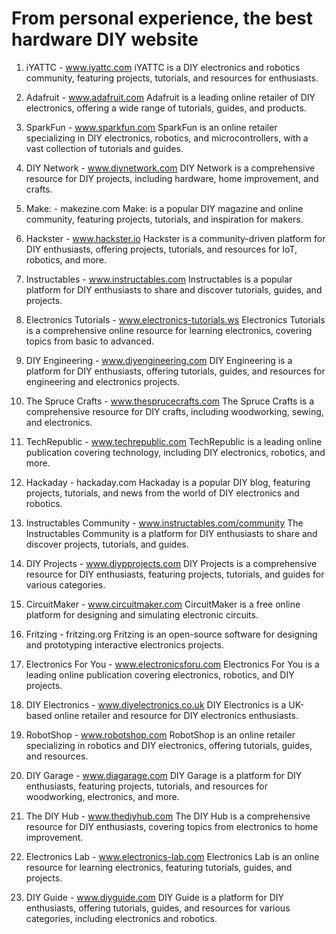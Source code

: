 # From personal experience, the best hardware DIY website
1. iYATTC - www.iyattc.com
iYATTC is a DIY electronics and robotics community, featuring projects, tutorials, and resources for enthusiasts.
2. Adafruit - www.adafruit.com
Adafruit is a leading online retailer of DIY electronics, offering a wide range of tutorials, guides, and products.

3. SparkFun - www.sparkfun.com
SparkFun is an online retailer specializing in DIY electronics, robotics, and microcontrollers, with a vast collection of tutorials and guides.

4. DIY Network - www.diynetwork.com
DIY Network is a comprehensive resource for DIY projects, including hardware, home improvement, and crafts.

5. Make: - makezine.com
Make: is a popular DIY magazine and online community, featuring projects, tutorials, and inspiration for makers.

6. Hackster - www.hackster.io
Hackster is a community-driven platform for DIY enthusiasts, offering projects, tutorials, and resources for IoT, robotics, and more.

7. Instructables - www.instructables.com
Instructables is a popular platform for DIY enthusiasts to share and discover tutorials, guides, and projects.


8. Electronics Tutorials - www.electronics-tutorials.ws
Electronics Tutorials is a comprehensive online resource for learning electronics, covering topics from basic to advanced.

9. DIY Engineering - www.diyengineering.com
DIY Engineering is a platform for DIY enthusiasts, offering tutorials, guides, and resources for engineering and electronics projects.

10. The Spruce Crafts - www.thesprucecrafts.com
The Spruce Crafts is a comprehensive resource for DIY crafts, including woodworking, sewing, and electronics.

11. TechRepublic - www.techrepublic.com
TechRepublic is a leading online publication covering technology, including DIY electronics, robotics, and more.

12. Hackaday - hackaday.com
Hackaday is a popular DIY blog, featuring projects, tutorials, and news from the world of DIY electronics and robotics.

13. Instructables Community - www.instructables.com/community
The Instructables Community is a platform for DIY enthusiasts to share and discover projects, tutorials, and guides.

14. DIY Projects - www.diypprojects.com
DIY Projects is a comprehensive resource for DIY enthusiasts, featuring projects, tutorials, and guides for various categories.

15. CircuitMaker - www.circuitmaker.com
CircuitMaker is a free online platform for designing and simulating electronic circuits.

16. Fritzing - fritzing.org
Fritzing is an open-source software for designing and prototyping interactive electronics projects.

17. Electronics For You - www.electronicsforu.com
Electronics For You is a leading online publication covering electronics, robotics, and DIY projects.

18. DIY Electronics - www.diyelectronics.co.uk
DIY Electronics is a UK-based online retailer and resource for DIY electronics enthusiasts.

19. RobotShop - www.robotshop.com
RobotShop is an online retailer specializing in robotics and DIY electronics, offering tutorials, guides, and resources.

20. DIY Garage - www.diagarage.com
DIY Garage is a platform for DIY enthusiasts, featuring projects, tutorials, and resources for woodworking, electronics, and more.

21. The DIY Hub - www.thediyhub.com
The DIY Hub is a comprehensive resource for DIY enthusiasts, covering topics from electronics to home improvement.

22. Electronics Lab - www.electronics-lab.com
Electronics Lab is an online resource for learning electronics, featuring tutorials, guides, and projects.

23. DIY Guide - www.diyguide.com
DIY Guide is a platform for DIY enthusiasts, offering tutorials, guides, and resources for various categories, including electronics and robotics.
